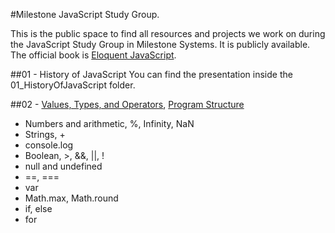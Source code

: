 #Milestone JavaScript Study Group.

This is the public space to find all resources and projects we work on during the JavaScript Study Group in Milestone Systems. It is publicly available. The official book is [Eloquent JavaScript](http://eloquentjavascript.net/index.html). 

##01 - History of JavaScript
You can find the presentation inside the 01_HistoryOfJavaScript folder.

##02 - [Values, Types, and Operators](http://eloquentjavascript.net/01_values.html), [Program Structure](http://eloquentjavascript.net/02_program_structure.html)
* Numbers and arithmetic, %, Infinity, NaN
* Strings, +
* console.log
* Boolean, >, &&, ||, !
* null and undefined
* ==, ===
* var
* Math.max, Math.round
* if, else
* for